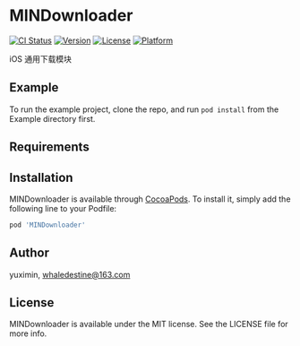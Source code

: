 # MINDownloader

[![CI Status](https://img.shields.io/travis/yuximin/MINDownloader.svg?style=flat)](https://travis-ci.org/yuximin/MINDownloader)
[![Version](https://img.shields.io/cocoapods/v/MINDownloader.svg?style=flat)](https://cocoapods.org/pods/MINDownloader)
[![License](https://img.shields.io/cocoapods/l/MINDownloader.svg?style=flat)](https://cocoapods.org/pods/MINDownloader)
[![Platform](https://img.shields.io/cocoapods/p/MINDownloader.svg?style=flat)](https://cocoapods.org/pods/MINDownloader)

iOS 通用下载模块

## Example

To run the example project, clone the repo, and run `pod install` from the Example directory first.

## Requirements

## Installation

MINDownloader is available through [CocoaPods](https://cocoapods.org). To install
it, simply add the following line to your Podfile:

```ruby
pod 'MINDownloader'
```

## Author

yuximin, whaledestine@163.com

## License

MINDownloader is available under the MIT license. See the LICENSE file for more info.
